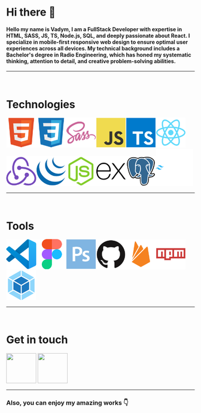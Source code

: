# Hi there 👋

#### Hello my name is Vadym, I am a FullStack Developer with expertise in HTML, SASS, JS, TS, Node.js, SQL, and deeply passionate about React. I specialize in mobile-first responsive web design to ensure optimal user experiences across all devices. My technical background includes a Bachelor's degree in Radio Engineering, which has honed my systematic thinking, attention to detail, and creative problem-solving abilities.

<hr/>
<br/>

# Technologies

<img src="https://github.com/devicons/devicon/blob/master/icons/html5/html5-original.svg" width="80px" height="80px"><img src="https://github.com/devicons/devicon/blob/master/icons/css3/css3-original.svg" width="80px" height="80px"><img src="https://github.com/devicons/devicon/blob/master/icons/sass/sass-original.svg" width="80px" height="80px"><img src="https://github.com/devicons/devicon/blob/master/icons/javascript/javascript-original.svg" width="80px" height="80px"><img src="https://github.com/devicons/devicon/blob/master/icons/typescript/typescript-original.svg" width="80px" height="80px"><img src="https://github.com/devicons/devicon/blob/master/icons/react/react-original.svg" width="80px" height="80px"><img src="https://github.com/devicons/devicon/blob/master/icons/redux/redux-original.svg" width="80px" height="80px"><img src="https://github.com/devicons/devicon/blob/master/icons/jquery/jquery-original.svg" width="80px" height="80px"><img src="https://github.com/devicons/devicon/blob/master/icons/nodejs/nodejs-original.svg" width="80px" height="80px"><img src="https://github.com/devicons/devicon/blob/master/icons/express/express-original.svg" width="80px" height="80px"><img src="https://github.com/devicons/devicon/blob/master/icons/postgresql/postgresql-original.svg" width="80px" height="80px"><img src="https://github.com/devicons/devicon/blob/master/icons/tailwindcss/tailwindcss-original-wordmark.svg" width="100px" height="100px">

<hr/>
<br/>

# Tools
<img src="https://github.com/devicons/devicon/blob/master/icons/vscode/vscode-original.svg" width="80px" height="80px"><img src="https://github.com/devicons/devicon/blob/master/icons/figma/figma-original.svg" width="80px" height="80px"><img src="https://github.com/devicons/devicon/blob/master/icons/photoshop/photoshop-plain.svg" width="80px" height="80px"><img src="https://github.com/devicons/devicon/blob/master/icons/github/github-original.svg" width="80px" height="80px"><img src="https://github.com/devicons/devicon/blob/master/icons/firebase/firebase-plain.svg" width="80px" height="80px"><img src="https://github.com/devicons/devicon/blob/master/icons/npm/npm-original-wordmark.svg" width="80px" height="80px"><img src="https://github.com/devicons/devicon/blob/master/icons/webpack/webpack-original.svg" width="80px" height="80px">

<hr/>
<br/>

# Get in touch

<a href="https://t.me/vadym_99" target="_blank"><img src="https://github.com/simple-icons/simple-icons/blob/develop/icons/telegram.svg" width="80px" height="80px"></a>
<a href="mailto:vadymprydatok@gmail.com" target="_blank"><img src="https://github.com/simple-icons/simple-icons/blob/develop/icons/gmail.svg" width="80px" height="80px"></a>
<a href="https://t.me/vadym_99" target="_blank"></a>

<hr/>

### Also, you can enjoy my amazing works 👇






